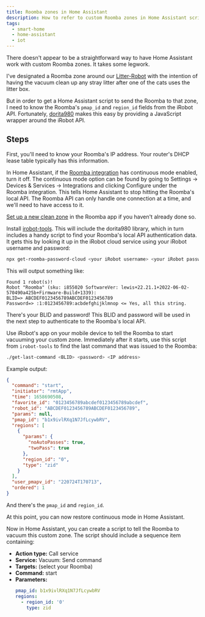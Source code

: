 ```yaml
---
title: Roomba zones in Home Assistant
description: How to refer to custom Roomba zones in Home Assistant scripts
tags:
  - smart-home
  - home-assistant
  - iot
---
```


There doesn't appear to be a straightforward way to have Home Assistant work with custom Roomba zones. It takes some legwork.

I've designated a Roomba zone around our [Litter-Robot](https://www.litter-robot.com/) with the intention of having the vacuum clean up any stray litter after one of the cats uses the litter box.

But in order to get a Home Assistant script to send the Roomba to that zone, I need to know the Roomba's `pmap_id` and `region_id` fields from the iRobot API. Fortunately, [dorita980](https://github.com/koalazak/dorita980) makes this easy by providing a JavaScript wrapper around the iRobot API.

## Steps

First, you'll need to know your Roomba's IP address. Your router's DHCP lease table typically has this information.

In Home Assistant, if the [Roomba integration](https://www.home-assistant.io/integrations/roomba/) has continuous mode enabled, turn it off. The continuous mode option can be found by going to Settings -> Devices & Services -> Integrations and clicking Configure under the Roomba integration. This tells Home Assistant to stop hitting the Roomba's local API. The Roomba API can only handle one connection at a time, and we'll need to have access to it.

[Set up a new clean zone](https://homesupport.irobot.com/s/article/28252) in the Roomba app if you haven't already done so.

Install [irobot-tools](https://github.com/jfredrickson/irobot-tools). This will include the dorita980 library, which in turn includes a handy script to find your Roomba's local API authentication data. It gets this by looking it up in the iRobot cloud service using your iRobot username and password:

```bash
npx get-roomba-password-cloud <your iRobot username> <your iRobot password>
```

This will output something like:

```text
Found 1 robot(s)!
Robot "Roomba" (sku: i855020 SoftwareVer: lewis+22.21.1+2022-06-02-570490a425b+Firmware-Build+1339):
BLID=> ABCDEF0123456789ABCDEF0123456789
Password=> :1:0123456789:acbdefghijklmnop <= Yes, all this string.
```

There's your BLID and password! This BLID and password will be used in the next step to authenticate to the Roomba's local API.

Use iRobot's app on your mobile device to tell the Roomba to start vacuuming your custom zone. Immediately after it starts, use this script from `irobot-tools` to find the last command that was issued to the Roomba:

```bash
./get-last-command <BLID> <password> <IP address>
```

Example output:

```json
{
  "command": "start",
  "initiator": "rmtApp",
  "time": 1658690508,
  "favorite_id": "0123456789abcdef0123456789abcdef",
  "robot_id": "ABCDEF0123456789ABCDEF0123456789",
  "params": null,
  "pmap_id": "b1x9ivlRXq1N7JfLcywbRV",
  "regions": [
    {
      "params": {
        "noAutoPasses": true,
        "twoPass": true
      },
      "region_id": "0",
      "type": "zid"
    }
  ],
  "user_pmapv_id": "220724T170713",
  "ordered": 1
}
  ```

And there's the `pmap_id` and `region_id`.

At this point, you can now restore continuous mode in Home Assistant.

Now in Home Assistant, you can create a script to tell the Roomba to vacuum this custom zone. The script should include a sequence item containing:

* **Action type:** Call service
* **Service:** Vacuum: Send command
* **Targets:** (select your Roomba)
* **Command:** start
* **Parameters:**
    ```yaml
    pmap_id: b1x9ivlRXq1N7JfLcywbRV
    regions:
      - region_id: '0'
        type: zid
    ```
